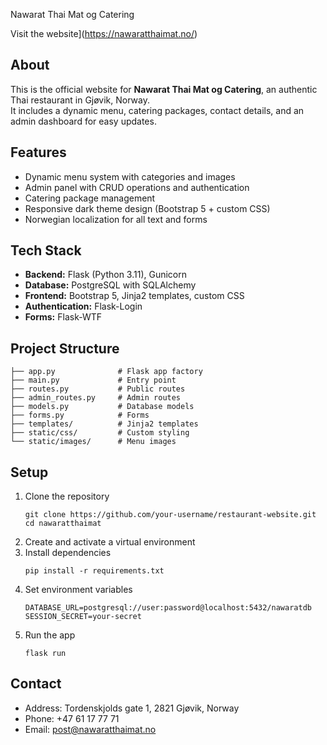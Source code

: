 Nawarat Thai Mat og Catering  

Visit the website](https://nawaratthaimat.no/)

## About  
This is the official website for **Nawarat Thai Mat og Catering**, an authentic Thai restaurant in Gjøvik, Norway.  
It includes a dynamic menu, catering packages, contact details, and an admin dashboard for easy updates.  

## Features  
- Dynamic menu system with categories and images  
- Admin panel with CRUD operations and authentication  
- Catering package management  
- Responsive dark theme design (Bootstrap 5 + custom CSS)  
- Norwegian localization for all text and forms  

## Tech Stack  
- **Backend:** Flask (Python 3.11), Gunicorn  
- **Database:** PostgreSQL with SQLAlchemy  
- **Frontend:** Bootstrap 5, Jinja2 templates, custom CSS  
- **Authentication:** Flask-Login  
- **Forms:** Flask-WTF  

## Project Structure  
```
├── app.py              # Flask app factory
├── main.py             # Entry point
├── routes.py           # Public routes
├── admin_routes.py     # Admin routes
├── models.py           # Database models
├── forms.py            # Forms
├── templates/          # Jinja2 templates
├── static/css/         # Custom styling
└── static/images/      # Menu images
```

## Setup  
1. Clone the repository  
   ```
   git clone https://github.com/your-username/restaurant-website.git
   cd nawaratthaimat
   ```
2. Create and activate a virtual environment  
3. Install dependencies  
   ```
   pip install -r requirements.txt
   ```
4. Set environment variables  
   ```
   DATABASE_URL=postgresql://user:password@localhost:5432/nawaratdb
   SESSION_SECRET=your-secret
   ```
5. Run the app  
   ```
   flask run
   ```

## Contact  
- Address: Tordenskjolds gate 1, 2821 Gjøvik, Norway  
- Phone: +47 61 17 77 71  
- Email: post@nawaratthaimat.no  
